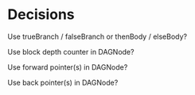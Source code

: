 # Decisions

Use trueBranch / falseBranch or thenBody / elseBody?

Use block depth counter in DAGNode?

Use forward pointer(s) in DAGNode?

Use back pointer(s) in DAGNode?
